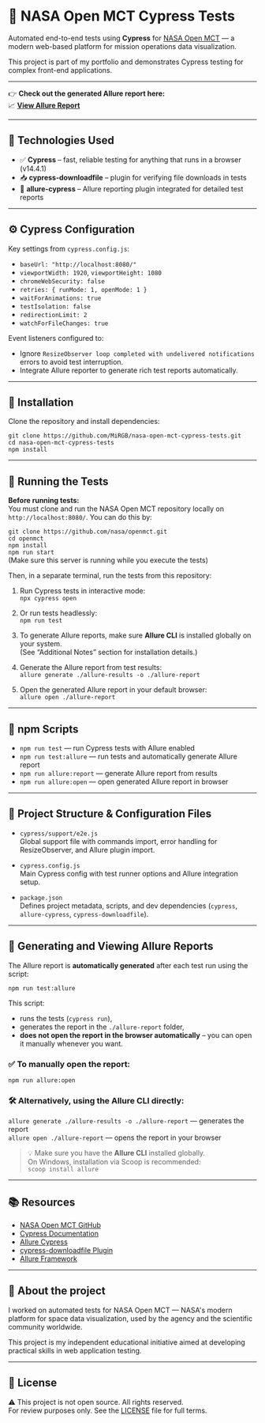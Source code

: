 # 🚀 NASA Open MCT Cypress Tests

Automated end-to-end tests using **Cypress** for [NASA Open MCT](https://github.com/nasa/openmct) — a modern web-based platform for mission operations data visualization.

This project is part of my portfolio and demonstrates Cypress testing for complex front-end applications.

---

👉 **Check out the generated Allure report here:**  
📈 [**View Allure Report**](https://mirgb.github.io/nasa-open-mct-cypress-tests/)

---

## 🧪 Technologies Used

- ✅ **Cypress** – fast, reliable testing for anything that runs in a browser (v14.4.1)  
- 📥 **cypress-downloadfile** – plugin for verifying file downloads in tests  
- 🎯 **allure-cypress** – Allure reporting plugin integrated for detailed test reports

---

## ⚙️ Cypress Configuration

Key settings from `cypress.config.js`:

- `baseUrl: "http://localhost:8080/"`
- `viewportWidth: 1920`, `viewportHeight: 1080`
- `chromeWebSecurity: false`
- `retries: { runMode: 1, openMode: 1 }`
- `waitForAnimations: true`
- `testIsolation: false`
- `redirectionLimit: 2`
- `watchForFileChanges: true`

Event listeners configured to:

- Ignore `ResizeObserver loop completed with undelivered notifications` errors to avoid test interruption.
- Integrate Allure reporter to generate rich test reports automatically.

---

## 🔧 Installation

Clone the repository and install dependencies:

`git clone https://github.com/MiRGB/nasa-open-mct-cypress-tests.git`  
`cd nasa-open-mct-cypress-tests`  
`npm install`

---

## 🚀 Running the Tests

**Before running tests:**  
You must clone and run the NASA Open MCT repository locally on `http://localhost:8080/`. You can do this by:

`git clone https://github.com/nasa/openmct.git`  
`cd openmct`  
`npm install`  
`npm run start`  
(Make sure this server is running while you execute the tests)

Then, in a separate terminal, run the tests from this repository:

1. Run Cypress tests in interactive mode:  
   `npx cypress open`

2. Or run tests headlessly:  
   `npm run test`

3. To generate Allure reports, make sure **Allure CLI** is installed globally on your system.  
   (See “Additional Notes” section for installation details.)

4. Generate the Allure report from test results:  
   `allure generate ./allure-results -o ./allure-report`

5. Open the generated Allure report in your default browser:  
   `allure open ./allure-report`

---

## 🧰 npm Scripts

- `npm run test` — run Cypress tests with Allure enabled  
- `npm run test:allure` — run tests and automatically generate Allure report  
- `npm run allure:report` — generate Allure report from results  
- `npm run allure:open` — open generated Allure report in browser

---

## 📂 Project Structure & Configuration Files

- `cypress/support/e2e.js`  
  Global support file with commands import, error handling for ResizeObserver, and Allure plugin import.

- `cypress.config.js`  
  Main Cypress config with test runner options and Allure integration setup.

- `package.json`  
  Defines project metadata, scripts, and dev dependencies (`cypress`, `allure-cypress`, `cypress-downloadfile`).

---

## 🧾 Generating and Viewing Allure Reports

The Allure report is **automatically generated** after each test run using the script:

`npm run test:allure`

This script:  
- runs the tests (`cypress run`),  
- generates the report in the `./allure-report` folder,  
- **does not open the report in the browser automatically** – you can open it manually whenever you want.

### ✅ To manually open the report:

`npm run allure:open`

### 🛠️ Alternatively, using the Allure CLI directly:

`allure generate ./allure-results -o ./allure-report` — generates the report  
`allure open ./allure-report` — opens the report in your browser

> 💡 Make sure you have the **Allure CLI** installed globally.  
> On Windows, installation via Scoop is recommended:  
> `scoop install allure`

---

## 📚 Resources

- [NASA Open MCT GitHub](https://github.com/nasa/openmct)  
- [Cypress Documentation](https://docs.cypress.io)  
- [Allure Cypress](https://www.npmjs.com/package/allure-cypress)  
- [cypress-downloadfile Plugin](https://github.com/NoriSte/cypress-downloadfile)  
- [Allure Framework](https://docs.qameta.io/allure/)

---

## 🚀 About the project

I worked on automated tests for NASA Open MCT — NASA's modern platform for space data visualization, used by the agency and the scientific community worldwide.

This project is my independent educational initiative aimed at developing practical skills in web application testing.

---

## 📄 License

⚠️ This project is not open source. All rights reserved.  
For review purposes only. See the [LICENSE](./LICENSE) file for full terms.
